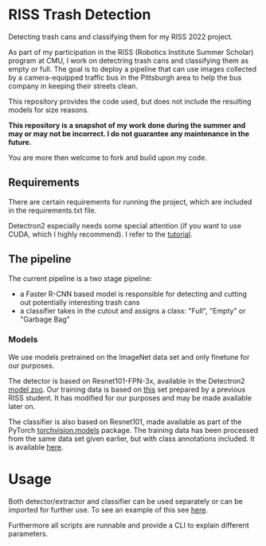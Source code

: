 # RISS Trash Detection
Detecting trash cans and classifying them for my RISS 2022 project.

As part of my participation in the RISS (Robotics Institute Summer Scholar) program at CMU, I work on detectring trash cans and classifying them as empty or full.
The goal is to deploy a pipeline that can use images collected by a camera-equipped traffic bus in the Pittsburgh area to help the bus company in keeping
their streets clean.

This repository provides the code used, but does not include the resulting models for size reasons.

**This repository is a snapshot of my work done during the summer and may or may not be incorrect. I do not guarantee any maintenance in the future.**

You are more then welcome to fork and build upon my code.

## Requirements
There are certain requirements for running the project, which are included in the requirements.txt file.

Detectron2 especially needs some special attention (if you want to use CUDA, which I highly recommend). I refer to the [tutorial](https://detectron2.readthedocs.io/en/latest/tutorials/install.html).

## The pipeline
The current pipeline is a two stage pipeline:
- a Faster R-CNN based model is responsible for detecting and cutting out potentially interesting trash cans
- a classifier takes in the cutout and assigns a class: "Full", "Empty" or "Garbage Bag"

### Models
We use models pretrained on the ImageNet data set and only finetune for our purposes.

The detector is based on Resnet101-FPN-3x, available in the Detectron2 [model zoo](https://github.com/facebookresearch/detectron2/blob/main/MODEL_ZOO.md).
Our training data is based on [this](https://www.kaggle.com/datasets/elirotondo/waste-bin-detection-dataset-riss-2021) set prepared by a previous RISS student. It has modified for our purposes and may be made available later on.

The classifier is also based on Resnet101, made available as part of the PyTorch [torchvision.models](https://pytorch.org/vision/stable/models.html) package. The training data has been processed from the same data set given earlier, but with class annotations included. It is available [here](https://www.kaggle.com/datasets/elirotondo/waste-bin-multiclass-detection-dataset-riss2021).

# Usage
Both detector/extractor and classifier can be used separately or can be imported for further use. To see an example of this see [here](detect_and_classify.py).

Furthermore all scripts are runnable and provide a CLI to explain different parameters.
